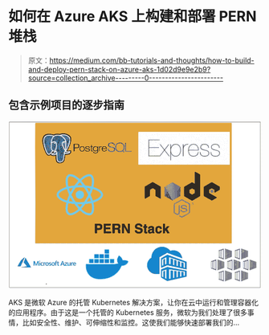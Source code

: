 # 如何在 Azure AKS 上构建和部署 PERN 堆栈

> 原文：<https://medium.com/bb-tutorials-and-thoughts/how-to-build-and-deploy-pern-stack-on-azure-aks-1d02d9e9e2b9?source=collection_archive---------0----------------------->

## 包含示例项目的逐步指南

![](img/f3711cbe34ba476207b643be8860bcf5.png)

AKS 是微软 Azure 的托管 Kubernetes 解决方案，让你在云中运行和管理容器化的应用程序。由于这是一个托管的 Kubernetes 服务，微软为我们处理了很多事情，比如安全性、维护、可伸缩性和监控。这使我们能够快速部署我们的…